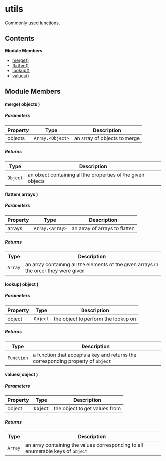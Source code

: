 
# <a id="utils"></a>utils

Commonly used functions.

## Contents

**Module Members**

- [merge()](#merge)
- [flatten()](#flatten)
- [lookup()](#lookup)
- [values()](#values)

## Module Members

#### <a id="merge"></a>merge( objects )

##### Parameters

| Property | Type | Description |
| -------- | ---- | ----------- |
| objects | `Array.<Object>` |  an array of objects to merge |

##### Returns

| Type | Description |
| ---- | ----------- |
| `Object` |  an object containing all the properties of the given objects |

#### <a id="flatten"></a>flatten( arrays )

##### Parameters

| Property | Type | Description |
| -------- | ---- | ----------- |
| arrays | `Array.<Array>` |  an array of arrays to flatten |

##### Returns

| Type | Description |
| ---- | ----------- |
| `Array` |  an array containing all the elements of the given arrays in the order they were given |

#### <a id="lookup"></a>lookup( object )

##### Parameters

| Property | Type | Description |
| -------- | ---- | ----------- |
| object | `Object` |  the object to perform the lookup on |

##### Returns

| Type | Description |
| ---- | ----------- |
| `Function` |  a function that accepts a key and returns the corresponding property of `object` |

#### <a id="values"></a>values( object )

##### Parameters

| Property | Type | Description |
| -------- | ---- | ----------- |
| object | `Object` |  the object to get values from |

##### Returns

| Type | Description |
| ---- | ----------- |
| `Array` |  an array containing the values corresponding to all enumerable keys of `object` |
